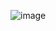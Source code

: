 ![image](https://github.com/berkansezer77/home-assistant/assets/84282504/1b7a01aa-eed3-4d45-a54c-e044ca5cf5d2)

